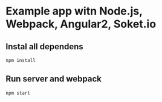 # Example app witn Node.js, Webpack, Angular2, Soket.io

## Instal all dependens
```
npm install
```
## Run server and webpack 
```
npm start
```